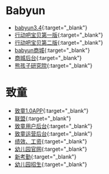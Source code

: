 # Babyun

+ [babyun3.4](https://pro.modao.cc/app/zb31DQTLXTM7X26usJH3GOnnnkwrcEN){:target="_blank"}
+ [行动吧宝贝第一版](https://pro.modao.cc/app/e8111caef01b9fdd9c8438e3716251f31f3cf5d5){:target="_blank"}
+ [行动吧宝贝第二版](https://pro.modao.cc/app/6db8f01c08f18834fa1bb7f84f008d229766bab3){:target="_blank"}
+ [babyun商城](https://pro.modao.cc/app/ac608f0e9079bf62676b72374c119f8c10db4c5f){:target="_blank"}
+ [商城后台](https://pro.modao.cc/app/58a5331154fb5c9f8c90bde7f19b8a516470e01b){:target="_blank"}
+ [熊孩子研究院](https://pro.modao.cc/app/9UdLJ2843aQtFiereFKuR8rxE7auK4p){:target="_blank"}

# 致童

+ [致童1.0APP](https://superdeng890530.github.io/APP_Demo/zhitongAPP/index.html){:target="_blank"}
+ [联盟](https://pro.modao.cc/app/2f11402e1d55b936877253b3b1e38a9892108d78){:target="_blank"}
+ [致童用户后台](https://pro.modao.cc/app/7c057620aa9acbe29b3ee627a88ae39cf463c89a){:target="_blank"}
+ [致童运营后台](https://pro.modao.cc/app/db7f9f6cff2162ac9ad494400f8899c762715885){:target="_blank"}
+ [绩效、工资](https://superdeng890530.github.io/APP_Demo/zhitong1.0.1/index.html){:target="_blank"}
+ [幼儿园官网](https://superdeng890530.github.io/APP_Demo/website/index.html){:target="_blank"} 
+ [新考勤](https://superdeng890530.github.io/APP_Demo/zhitongnewattendance/index.html){:target="_blank"}
+ [幼儿园招生](https://superdeng890530.github.io/APP_Demo/Recruit/index.html){:target="_blank"}


